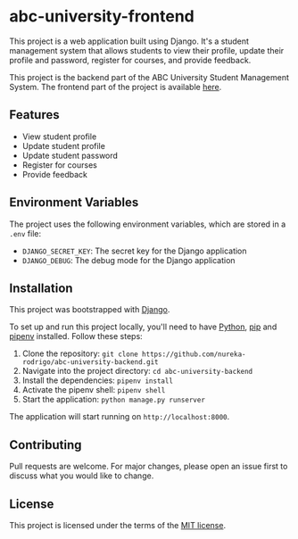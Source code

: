# abc-university-frontend

This project is a web application built using Django.
It's a student management system that allows students to view their profile,
update their profile and password, register for courses, and provide feedback.

This project is the backend part of the ABC University Student Management System.
The frontend part of the project is
available [here](https://github.com/nureka-rodrigo/abc-university-frontend).

## Features

- View student profile
- Update student profile
- Update student password
- Register for courses
- Provide feedback

## Environment Variables

The project uses the following environment variables, which are stored in a `.env` file:

- `DJANGO_SECRET_KEY`: The secret key for the Django application
- `DJANGO_DEBUG`: The debug mode for the Django application

## Installation

This project was bootstrapped with [Django](https://www.djangoproject.com/).

To set up and run this project locally,
you'll need to have [Python](https://www.python.org/),
[pip](https://pip.pypa.io/en/stable/) and [pipenv](https://pipenv.pypa.io/en/latest/) installed.
Follow these steps:

1. Clone the repository: `git clone https://github.com/nureka-rodrigo/abc-university-backend.git`
2. Navigate into the project directory: `cd abc-university-backend`
3. Install the dependencies: `pipenv install`
4. Activate the pipenv shell: `pipenv shell`
5. Start the application: `python manage.py runserver`

The application will start running on `http://localhost:8000`.

## Contributing

Pull requests are welcome. For major changes, please open an issue first to discuss what you would like to change.

## License

This project is licensed under the terms of
the [MIT license](https://github.com/nureka-rodrigo/abc-university-backend/blob/main/LICENSE).